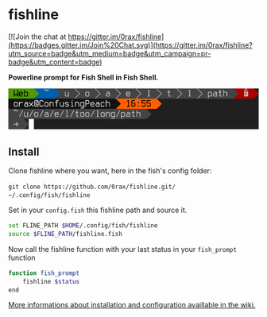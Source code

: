 fishline
========

[![Join the chat at https://gitter.im/0rax/fishline](https://badges.gitter.im/Join%20Chat.svg)](https://gitter.im/0rax/fishline?utm_source=badge&utm_medium=badge&utm_campaign=pr-badge&utm_content=badge)

**Powerline prompt for Fish Shell in Fish Shell.**

![fishline_preview](https://raw.githubusercontent.com/0rax/fishline/screenshots/prompt.png "Fishline Preview")

Install
-------
Clone fishline where you want, here in the fish's config folder:

`git clone https://github.com/0rax/fishline.git/ ~/.config/fish/fishline`

Set in your `config.fish` this fishline path and source it.
```sh
set FLINE_PATH $HOME/.config/fish/fishline
source $FLINE_PATH/fishline.fish
```

Now call the fishline function with your last status in your `fish_prompt` function
```sh
function fish_prompt
    fishline $status
end
```

[More informations about installation and configuration availlable in the wiki.](https://github.com/0rax/fishline/wiki "Fishline Wiki")

